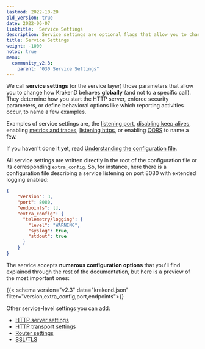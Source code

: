 ```yaml
---
lastmod: 2022-10-20
old_version: true
date: 2022-06-07
linktitle:  Service Settings
description: Service settings are optional flags that allow you to change how KrakenD behaves globally for all endpoints across configuration.
title: Service Settings
weight: -1000
notoc: true
menu:
  community_v2.3:
    parent: "030 Service Settings"
---
```

We call **service settings** (or the service layer) those parameters that allow you to change how KrakenD behaves **globally** (and not to a specific call). They determine how you start the HTTP server, enforce security parameters, or define behavioral options like which reporting activities occur, to name a few examples.

Examples of service settings are, the [listening port](/docs/v2.3/service-settings/http-server-settings/), [disabling keep alives](/docs/v2.3/service-settings/http-transport-settings/), enabling [metrics and traces](/docs/v2.3/telemetry/), [listening https](/docs/v2.3/service-settings/tls/), or enabling [CORS](/docs/v2.3/service-settings/cors/) to name a few.

If you haven't done it yet, read [ Understanding the configuration file](/docs/v2.3/configuration/structure/).

All service settings are written directly in the root of the configuration file or its corresponding `extra_config`. So, for instance, here there is a configuration file describing a service listening on port 8080 with extended logging enabled:

```json
{
    "version": 3,
    "port": 8080,
    "endpoints": [],
    "extra_config": {
      "telemetry/logging": {
        "level": "WARNING",
        "syslog": true,
        "stdout": true
      }
    }
}
```

The service accepts **numerous configuration options** that you'll find explained through the rest of the documentation, but here is a preview of the most important ones:

{{< schema version="v2.3" data="krakend.json" filter="version,extra_config,port,endpoints">}}

Other service-level settings you can add:

- [HTTP server settings](/docs/v2.3/service-settings/http-server-settings/)
- [HTTP transport settings](/docs/v2.3/service-settings/http-transport-settings/)
- [Router settings](/docs/v2.3/service-settings/router-options/)
- [SSL/TLS](/docs/v2.3/service-settings/tls/)
